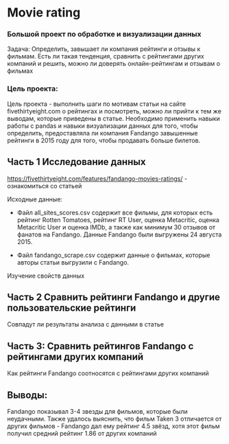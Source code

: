 # Movie rating   

### Большой проект по обработке и визуализации данных  

Задача:  Определить, завышает ли компания рейтинги и отзывы к фильмам. 
Есть ли такая тенденция, сравнить с рейтингами других компаний и решить, можно ли доверять онлайн-рейтингам и отзывам о фильмах

### Цель проекта:  

Цель проекта - выполнить шаги по мотивам статьи на сайте fivethirtyeight.com о рейтингах и посмотреть,  можно ли прийти к тем же выводам, которые приведены в статье. 
Необходимо применить навыки работы с pandas и навыки визуализации данных для того,  чтобы определить, предоставляла ли компания Fandango завышенные рейтинги в 2015 году 
для того, чтобы продавать больше билетов. 

## Часть 1 Исследование данных  

https://fivethirtyeight.com/features/fandango-movies-ratings/ - ознакомиться со статьей  

Исходные данные:   

- Файл all_sites_scores.csv содержит все фильмы, для которых есть рейтинг Rotten Tomatoes, рейтинг RT User, оценка Metacritic, оценка Metacritic User и оценка IMDb,  а также как минимум 30 отзывов от фанатов на Fandango. Данные Fandango были выгружены 24 августа 2015. 

- Файл fandango_scrape.csv содержит данные о фильмах, которые авторы статьи выгрузили с Fandango.  

Изучение свойств данных  

## Часть 2 Сравнить рейтинги Fandango и другие пользовательские рейтинги 

Совпадут ли результаты анализа с данными в статье 

## Часть 3: Сравнить рейтингов Fandango с рейтингами других компаний  

Как рейтинги Fandango соотносятся с рейтингами других компаний   

## Выводы:  

Fandango показывал 3-4 звезды для фильмов, которые были неудачными. Также удалось выяснить, что фильм Taken 3 отличается от других фильмов - Fandango дал ему рейтинг 4.5 звёзд, хотя этот фильм получил средний рейтинг 1.86 от других компаний  
